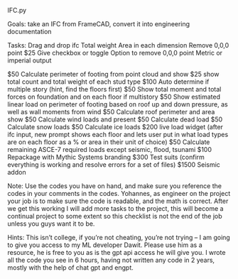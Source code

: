 IFC.py

Goals: take an IFC from FrameCAD, convert it into engineering documentation

Tasks:
Drag and drop ifc
Total weight
Area in each dimension
Remove 0,0,0 point 
$25 Give checkbox or toggle 
Option to remove 0,0,0 point
Metric or imperial output


$50 Calculate perimeter of footing from point cloud and show
$25 show total count and total weight of each stud type
$100 Auto determine if multiple story (hint, find the floors first)
$50 Show total moment and total forces on foundation and on each floor if multistory
$50 Show estimated linear load on perimeter of footing based on roof up and down pressure, as well as wall moments from wind
$50 Calculate roof perimeter and area show
$50 Calculate wind loads and present
$50 Calculate dead load 
$50 Calculate snow loads
$50 Calculate ice loads
$200 live load widget (after ifc input, new prompt shows each floor and lets user put in what load types are on each floor as a % or area in their unit of choice)
$50 Calculate remaining ASCE-7 required loads except seismic, flood, tsunami
$100 Repackage with Mythic Systems branding
$300 Test suits (confirm everything is working and resolve errors for a set of files)
$1500 Seismic addon

Note: 
	Use the codes you have on hand, and make sure you reference the codes in your comments in the codes. Yohannes, as engineer on the project your job is to make sure the code is readable, and the math is correct.
	After we get this working I will add more tasks to the project, this will become a continual project to some extent so this checklist is not the end of the job unless you guys want it to be.

Hints:
	This isn’t college, if you’re not cheating, you’re not trying – I am going to give you access to my ML developer Dawit. Please use him as a resource, he is free to you as is the gpt api access he will give you.
	I wrote all the code you see in 6 hours, having not written any code in 2 years, mostly with the help of chat gpt and engpt. 
